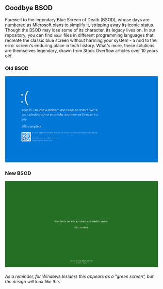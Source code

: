 ## Goodbye BSOD

Farewell to the legendary Blue Screen of Death (BSOD), whose days are numbered as Microsoft plans to simplify it, stripping away its iconic status. Though the BSOD may lose some of its character, its legacy lives on. In our repository, you can find `main` files in different programming languages that recreate the classic blue screen without harming your system - a nod to the error screen's enduring place in tech history. What's more, these solutions are themselves legendary, drawn from Stack Overflow articles over 10 years old!

### Old BSOD
![Old BSOD](bsod.png)

### New BSOD
![New BSOD](newBSOD.png)
###### As a reminder, for Windows Insiders this appears as a “green screen”, but the design will look like this
